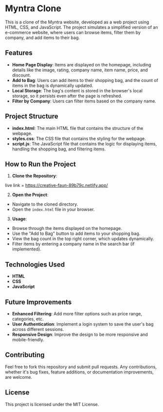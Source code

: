 # Myntra Clone

This is a clone of the Myntra website, developed as a web project using HTML, CSS, and JavaScript. The project simulates a simplified version of an e-commerce website, where users can browse items, filter them by company, and add items to their bag.

## Features

- **Home Page Display**: Items are displayed on the homepage, including details like the image, rating, company name, item name, price, and discount.
- **Add to Bag**: Users can add items to their shopping bag, and the count of items in the bag is dynamically updated.
- **Local Storage**: The bag's content is stored in the browser's local storage, so it persists even after the page is refreshed.
- **Filter by Company**: Users can filter items based on the company name.

## Project Structure

- **index.html**: The main HTML file that contains the structure of the webpage.
- **styles.css**: The CSS file that contains the styling for the webpage.
- **script.js**: The JavaScript file that contains the logic for displaying items, handling the shopping bag, and filtering items.

## How to Run the Project

1. **Clone the Repository**:

live link = https://creative-faun-89b79c.netlify.app/

2. **Open the Project**:

- Navigate to the cloned directory.
- Open the `index.html` file in your browser.

3. **Usage**:

- Browse through the items displayed on the homepage.
- Use the "Add to Bag" button to add items to your shopping bag.
- View the bag count in the top right corner, which updates dynamically.
- Filter items by entering a company name in the search bar (if implemented).

## Technologies Used

- **HTML**
- **CSS**
- **JavaScript**

## Future Improvements

- **Enhanced Filtering**: Add more filter options such as price range, categories, etc.
- **User Authentication**: Implement a login system to save the user's bag across different sessions.
- **Responsive Design**: Improve the design to be more responsive and mobile-friendly.

## Contributing

Feel free to fork this repository and submit pull requests. Any contributions, whether it's bug fixes, feature additions, or documentation improvements, are welcome.

## License

This project is licensed under the MIT License.
